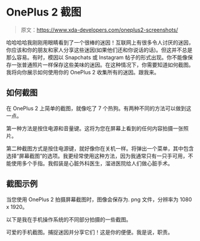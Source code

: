 # OnePlus 2 截图

> 原文：<https://www.xda-developers.com/oneplus2-screenshots/>

哈哈哈哈我刚刚用眼睛看到了一个很棒的迷因！互联网上有很多令人讨厌的迷因，你应该和你的朋友和家人分享这些迷因(如果他们还和你说话的话)。但这并不总是那么容易。有时，模因以 Snapchats 或 Instagram 帖子的形式出现。你不能像保存一张普通照片一样保存这些美味的迷因。在这种情况下，你需要知道如何截图。我将向你展示如何使用你的 OnePlus 2 收集所有的迷因。跟我来。

## 如何截图

在 OnePlus 2 上简单的截图，就像吃了 7 个热狗。有两种不同的方法可以做到这一点。

第一种方法是按住电源和音量键。这将为您在屏幕上看到的任何内容拍摄一张照片。

第二种截图方式是按住电源键，就好像你在关机一样。将弹出一个菜单，其中包含选择“屏幕截图”的选项。我更经常使用这种方法，因为我通常只有一只手可用，不能使用多个手指。我假装是心脏外科医生，溜进医院给人们做心脏手术。

## 截图示例

当您使用 OnePlus 2 拍摄屏幕截图时，图像会保存为. png 文件，分辨率为 1080 x 1920。

以下是我在手机操作系统的不同部分拍摄的一些截图。

可爱的手机截图。捕捉迷因并分享它们！这是你的便便。我是说，职责。
